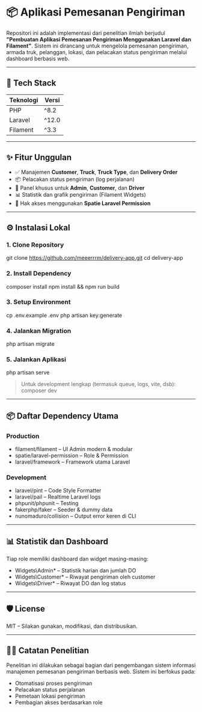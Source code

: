 
# 📦 Aplikasi Pemesanan Pengiriman

Repositori ini adalah implementasi dari penelitian ilmiah berjudul **"Pembuatan Aplikasi Pemesanan Pengiriman Menggunakan Laravel dan Filament"**. Sistem ini dirancang untuk mengelola pemesanan pengiriman, armada truk, pelanggan, lokasi, dan pelacakan status pengiriman melalui dashboard berbasis web.

---

## 🚀 Tech Stack

| Teknologi | Versi |
|----------|--------|
| PHP      | ^8.2   |
| Laravel  | ^12.0  |
| Filament | ^3.3   |

---

## ✨ Fitur Unggulan

- ✅ Manajemen **Customer**, **Truck**, **Truck Type**, dan **Delivery Order**
- 📦 Pelacakan status pengiriman (log perjalanan)
- 👤 Panel khusus untuk **Admin**, **Customer**, dan **Driver**
- 📊 Statistik dan grafik pengiriman (Filament Widgets)
- 🔐 Hak akses menggunakan **Spatie Laravel Permission**

---

## ⚙️ Instalasi Lokal

### 1. Clone Repository
git clone https://github.com/meeerrrm/delivery-app.git
cd delivery-app

### 2. Install Dependency
composer install
npm install && npm run build

### 3. Setup Environment
cp .env.example .env
php artisan key:generate

### 4. Jalankan Migration
php artisan migrate

### 5. Jalankan Aplikasi
php artisan serve

> Untuk development lengkap (termasuk queue, logs, vite, dsb):
composer dev

---

## 📦 Daftar Dependency Utama

### Production
- filament/filament – UI Admin modern & modular
- spatie/laravel-permission – Role & Permission
- laravel/framework – Framework utama Laravel

### Development
- laravel/pint – Code Style Formatter
- laravel/pail – Realtime Laravel logs
- phpunit/phpunit – Testing
- fakerphp/faker – Seeder & dummy data
- nunomaduro/collision – Output error keren di CLI

---

## 📊 Statistik dan Dashboard

Tiap role memiliki dashboard dan widget masing-masing:
- Widgets\Admin\* – Statistik harian dan jumlah DO
- Widgets\Customer\* – Riwayat pengiriman oleh customer
- Widgets\Driver\* – Riwayat DO dan log status

---

## 🛡️ License

MIT – Silakan gunakan, modifikasi, dan distribusikan.

---

## 👨‍🔬 Catatan Penelitian

Penelitian ini dilakukan sebagai bagian dari pengembangan sistem informasi manajemen pemesanan pengiriman berbasis web. Sistem ini berfokus pada:

- Otomatisasi proses pengiriman
- Pelacakan status perjalanan
- Pemetaan lokasi pengiriman
- Pembagian akses berdasarkan role
